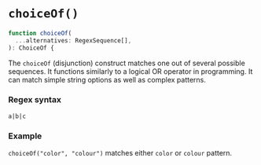 # `choiceOf()`

```ts
function choiceOf(
  ...alternatives: RegexSequence[],
): ChoiceOf {
```

The `choiceOf` (disjunction) construct matches one out of several possible sequences. It functions similarly to a logical OR operator in programming. It can match simple string options as well as complex patterns.

### Regex syntax
`a|b|c`

### Example

`choiceOf("color", "colour")` matches either `color` or `colour` pattern.
